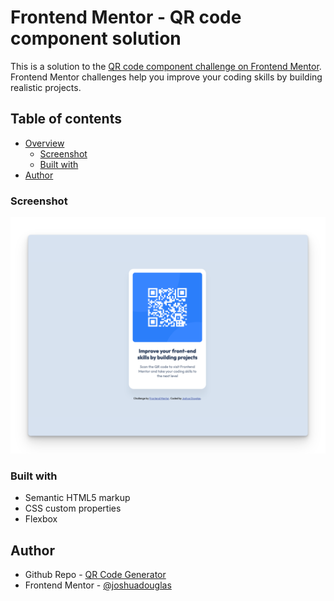 # Frontend Mentor - QR code component solution

This is a solution to the [QR code component challenge on Frontend Mentor](https://www.frontendmentor.io/challenges/qr-code-component-iux_sIO_H). Frontend Mentor challenges help you improve your coding skills by building realistic projects.

## Table of contents

- [Overview](#overview)
  - [Screenshot](#screenshot)
  - [Built with](#built-with)
- [Author](#author)

### Screenshot

![Screenshot of design](./screenshot.png)

### Built with

- Semantic HTML5 markup
- CSS custom properties
- Flexbox

## Author

- Github Repo - [QR Code Generator](https://github.com/joshuadouglas/QR-Code-Component)
- Frontend Mentor - [@joshuadouglas](https://www.frontendmentor.io/profile/joshuadouglas)
